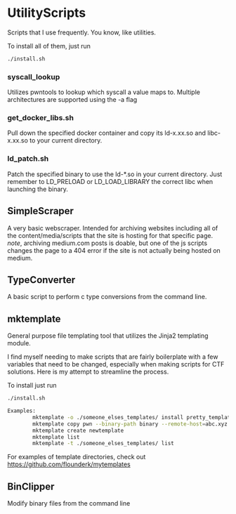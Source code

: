 # UtilityScripts
Scripts that I use frequently. You know, like utilities.

To install all of them, just run 
```bash
./install.sh
```

### __syscall_lookup__
Utilizes pwntools to lookup which syscall a value maps to. Multiple architectures are supported using the -a flag

### __get_docker_libs.sh__
Pull down the specified docker container and copy its ld-x.xx.so and libc-x.xx.so to your current directory.

### __ld_patch.sh__
Patch the specified binary to use the ld-*.so in your current directory. Just remember to LD_PRELOAD or LD_LOAD_LIBRARY the correct libc when launching the binary.


## __SimpleScraper__
A very basic webscraper. Intended for archiving websites including all of the content/media/scripts that the site is hosting for that specific page. *note*, archiving medium.com posts is doable, but one of the js scripts changes the page to a 404 error if the site is not actually being hosted on medium.


## __TypeConverter__
A basic script to perform c type conversions from the command line.


## __mktemplate__
General purpose file templating tool that utilizes the Jinja2 templating module.

I find myself needing to make scripts that are fairly boilerplate with a few variables that need to be changed, especially when making scripts for CTF solutions. Here is my attempt to streamline the process.


To install just run
```bash
./install.sh
```


```bash
Examples:
        mktemplate -o ./someone_elses_templates/ install pretty_template1 pretty_template2
        mktemplate copy pwn --binary-path binary --remote-host=abc.xyz
        mktemplate create newtemplate
        mktemplate list
        mktemplate -t ./someone_elses_templates/ list
```

For examples of template directories, check out https://github.com/flounderk/mytemplates


## __BinClipper__
Modify binary files from the command line
